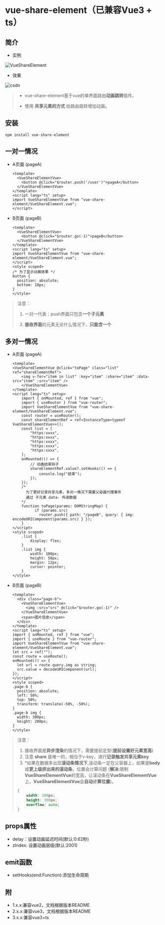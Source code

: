 # vue-share-element（已兼容Vue3 + ts）

## 简介

+ 实例

![VueShareElement](https://img-blog.csdnimg.cn/4cb09f56aec64fe78212b6aab07115aa.png#pic_center)

+ 效果

![csdn](https://img-blog.csdnimg.cn/b4511a4ef7ac44ea9677f929963047a1.gif)

> + vue-share-element基于vue的单界面路由**动画跳转**插件。
>
> + 使用 **共享元素的方式** 给路由跳转增加动画。

## 安装

```shell
npm install vue-share-element
```

## 一对一情况

+ A页面 (pageA)

  ```vue
  <template>
    <VueShareElementVue>
      <button @click="$router.push('/user')">pageA</button>
    </VueShareElementVue>
  </template>
  <script lang="ts" setup>
  import VueShareElementVue from "vue-share-element/VueShareElement.vue";
  </script>
  ```

+ B页面 (pageB)

  ```vue
  <template>
    <VueShareElementVue>
      <button @click="$router.go(-1)">pageB</button>
    </VueShareElementVue>
  </template>
  <script lang="ts" setup>
  import VueShareElementVue from "vue-share-element/VueShareElement.vue";
  </script>
  <style scoped>
  /* 为了显示动画效果 */
  button {
    position: absolute;
    bottom: 10px;
  }
  </style>
  ```

> 注意：
>
> 1. 一对一代表：push界面只包含**一个子元素**
>
> 2. **接收界面**的元素无论什么情况下，**只能含一个**

## 多对一情况

+ A页面 (pageA)

  ```vue
  <template>
  <VueShareElementVue @click="toPage" class="list" ref="shareElementRef">
      <img v-for="item in list" :key="item" :share="item" :data-src="item" :src="item" />
      </VueShareElementVue>
  </template>
  <script lang="ts" setup>
      import { onMounted, ref } from "vue";
      import { useRouter } from "vue-router";
      import VueShareElementVue from "vue-share-element/VueShareElement.vue";
      const router = useRouter();
      const shareElementRef = ref<InstanceType<typeof VueShareElementVue>>();
      const list = [
          "https:xxxx",
          "https:xxxx",
          "https:xxxx",
          "https:xxxx",
          "https:xxxx",
      ];
      onMounted(() => {
          // 动画结束钩子
          shareElementRef.value?.setHooks(() => {
              console.log("结束");
          });
      });
      /*
      	为了更好记录共享元素，多对一情况下需要父容器代理事件
      	通过 子元素 data- 传递数据
      */
      function toPage(params: DOMStringMap) {
            if (params.src) 
              router.push({ path: "/pageB", query: { img: encodeURIComponent(params.src) } });
      }
  </script>
  <style scoped>
      .list {
          display: flex;
      }
      .list img {
          width: 100px;
          height: 50px;
          margin: 12px;
          cursor: pointer;
      }
  </style>
  
  ```

+ B页面 (pageB)

  ```vue
  <template>
    <div class="page-b">
      <VueShareElementVue>
        <img :src="src" @click="$router.go(-1)" />
      </VueShareElementVue>
      <span>图片信息</span>
    </div>
  </template>
  <script lang="ts" setup>
  import { onMounted, ref } from "vue";
  import { useRoute } from "vue-router";
  import VueShareElementVue from "vue-share-element/VueShareElement.vue";
  let src = ref("");
  const route = useRoute();
  onMounted(() => {
    let url = route.query.img as string;
    src.value = decodeURIComponent(url);
  });
  </script>
  <style scoped>
  .page-b {
    position: absolute;
    left: 50%;
    top: 50%;
    transform: translate(-50%, -50%);
  }
  .page-b img {
    width: 300px;
    height: 200px;
  }
  </style>
  
  ```

> 注意：
>
> 1. 接收界面是**异步渲染**的情况下，需要提前定型(**提前设置好元素宽高**)
> 2. 注意 **share** 是唯一的，相当于v-key，进行**记录触发共享元素key**
> 3. *如果在数据多出现**滚动条情况下**,滚动条一定在父容器上，如果是**body**或**更上级挤出来的滚动条**，位置会计算问题 (**解决**:限制**VueShareElementVue**的宽高，让滚动条在**VueShareElementVue**上，**VueShareElementVue**会**自动计算位置**)。
>
> ```css
> {
>     width: 100px;
>     height: 300px;
>     overflow: auto;
> }
> ```
>
> 

## props属性

+ delay：设置动画延迟时间(默认:0.62秒)
+ zIndex: 设置动画层级(默认:2001)

## emit函数

+ setHooks(end:Function):添加生命周期

## 附

+ 1.x.x:兼容vue2，文档根据版本README
+ 2.x.x:兼容vue3，文档根据版本README
+ 3.x.x:兼容vue3+ts
